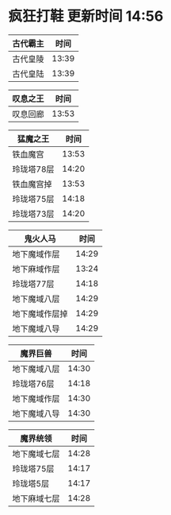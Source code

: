 # 疯狂打鞋 更新时间 14:56

| 古代霸主   | 时间    |
|--------|-------|
| 古代皇陵 | 13:39 |
| 古代皇陆 | 13:39 |

| 叹息之王   | 时间    |
|--------|-------|
| 叹息回廊 | 13:53 |

| 猛魔之王   | 时间    |
|--------|-------|
| 铁血魔宫 | 13:53 |
| 玲珑塔78层 | 14:20 |
| 铁血魔宫掉 | 13:53 |
| 玲珑塔75层 | 14:18 |
| 玲珑塔73层 | 14:20 |

| 鬼火人马   | 时间    |
|--------|-------|
| 地下魔域作层 | 14:29 |
| 地下麻域作层 | 13:24 |
| 玲珑塔77层 | 14:18 |
| 地下魔域八层 | 14:29 |
| 地下魔域作层掉 | 14:29 |
| 地下魔域八导 | 14:29 |

| 魔界巨兽   | 时间    |
|--------|-------|
| 地下魔域八层 | 14:30 |
| 玲珑塔76层 | 14:18 |
| 地下魔域作层 | 14:30 |
| 地下魔域八导 | 14:30 |

| 魔界统领   | 时间    |
|--------|-------|
| 地下魔域七层 | 14:28 |
| 玲珑塔75层 | 14:17 |
| 玲珑塔5层 | 14:17 |
| 地下麻域七层 | 14:28 |